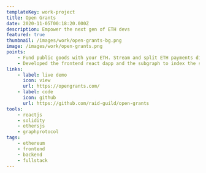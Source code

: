 ```yaml
---
templateKey: work-project
title: Open Grants
date: 2020-11-05T00:18:20.000Z
description: Empower the next gen of ETH devs
featured: true
thumbnail: /images/work/open-grants-bg.png
image: /images/work/open-grants.png
points:
    - Fund public goods with your ETH. Stream and split ETH payments directly to the project team.
    - Developed the frontend react dapp and the subgraph to index the smart-contracts, also updating the smart contracts as needed.
links:
    - label: live demo
      icon: view
      url: https://opengrants.com/
    - label: code
      icon: github
      url: https://github.com/raid-guild/open-grants
tools:
    - reactjs
    - solidity
    - ethersjs
    - graphprotocol
tags:
    - ethereum
    - frontend
    - backend
    - fullstack
---
```

